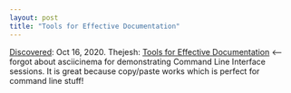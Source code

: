 ```yaml
---
layout: post
title: "Tools for Effective Documentation"
---
```

[Discovered](http://rolandtanglao.com/2020/07/29/p1-blogthis-checkvist-list-links-to-blog/): Oct 16, 2020. Thejesh: [Tools for Effective Documentation](https://thejeshgn.com/2020/10/16/tools-for-effective-documentation/#Personal-Knowledge-Management--Zim-Wiki) <-- forgot about asciicinema for demonstrating Command Line Interface sessions. It is great because copy/paste works which is perfect for command line stuff!

